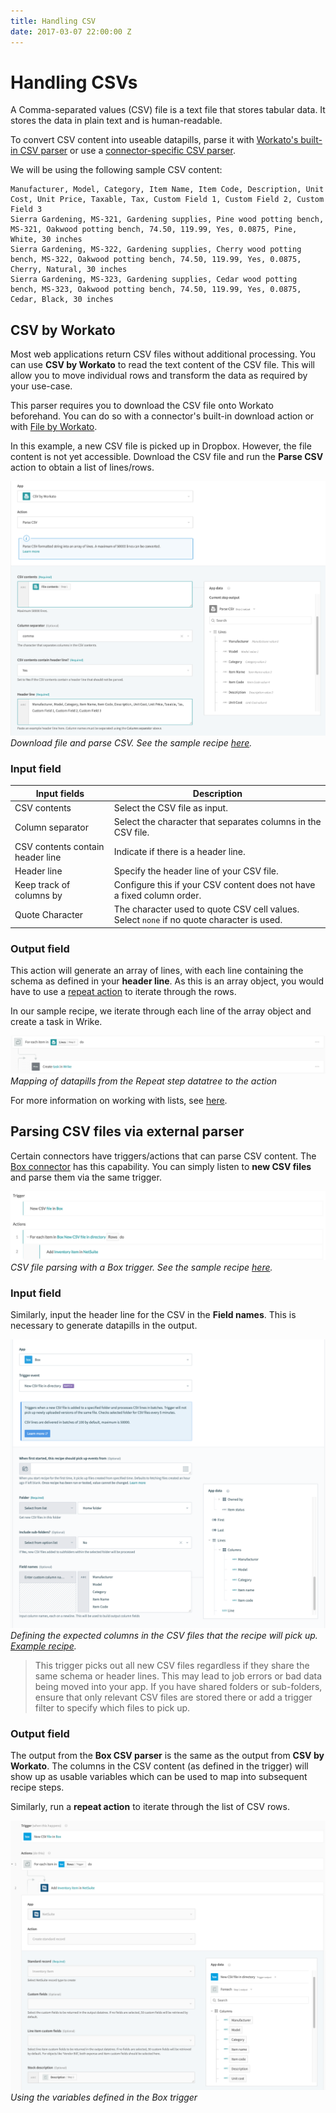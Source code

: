 ```yaml
---
title: Handling CSV
date: 2017-03-07 22:00:00 Z
---
```


# Handling CSVs
A Comma-separated values (CSV) file is a text file that stores tabular data. It stores the data in plain text and is human-readable.

To convert CSV content into useable datapills, parse it with [Workato's built-in CSV parser](#csv-by-workato) or use a [connector-specific CSV parser](#parsing-csv-files-via-external-parser).

We will be using the following sample CSV content:
```
Manufacturer, Model, Category, Item Name, Item Code, Description, Unit Cost, Unit Price, Taxable, Tax, Custom Field 1, Custom Field 2, Custom Field 3
Sierra Gardening, MS-321, Gardening supplies, Pine wood potting bench, MS-321, Oakwood potting bench, 74.50, 119.99, Yes, 0.0875, Pine, White, 30 inches
Sierra Gardening, MS-322, Gardening supplies, Cherry wood potting bench, MS-322, Oakwood potting bench, 74.50, 119.99, Yes, 0.0875, Cherry, Natural, 30 inches
Sierra Gardening, MS-323, Gardening supplies, Cedar wood potting bench, MS-323, Oakwood potting bench, 74.50, 119.99, Yes, 0.0875, Cedar, Black, 30 inches
```

## CSV by Workato
Most web applications return CSV files without additional processing. You can use **CSV by Workato** to read the text content of the CSV file. This will allow you to move individual rows and transform the data as required by your use-case.

This parser requires you to download the CSV file onto Workato beforehand. You can do so with a connector's built-in download action or with [File by Workato](/handling-files-and-attachments.md).

In this example, a new CSV file is picked up in Dropbox. However, the file content is not yet accessible. Download the CSV file and run the **Parse CSV** action to obtain a list of lines/rows.

![Download file and parse CSV](/assets/images/features/handling-csv-files/download-file-and-parse-csv.png)
*Download file and parse CSV. See the sample recipe [here](https://www.workato.com/recipes/492685).*

### Input field
| Input fields     | Description                                                  |
| ---------------- | ------------------------------------------------------------ |
| CSV contents     | Select the CSV file as input.                                |
| Column separator | Select the character that separates columns in the CSV file. |
| CSV contents contain header line | Indicate if there is a header line.          |
| Header line      | Specify the header line of your CSV file.                    |
| Keep track of columns by | Configure this if your CSV content does not have a fixed column order. |
| Quote Character  | The character used to quote CSV cell values. Select `none` if no quote character is used. |

### Output field
This action will generate an array of lines, with each line containing the schema as defined in your **header line**. As this is an array object, you would have to use a [repeat action](/recipes/steps.md#repeat-step) to iterate through the rows.

In our sample recipe, we iterate through each line of the array object and create a task in Wrike.

![Mapping of datapills from the Repeat step datatree to the action](/assets/images/features/handling-csv-files/parse-csv-mapping.png)
*Mapping of datapills from the Repeat step datatree to the action*

For more information on working with lists, see [here](/features/list-management.md).

## Parsing CSV files via external parser
Certain connectors have triggers/actions that can parse CSV content. The [Box connector](/connectors/box.md) has this capability. You can simply listen to **new CSV files** and parse them via the same trigger.

![CSV file parsing in Box trigger](/assets/images/features/handling-csv-files/csv-file-parsing-recipe.png)
*CSV file parsing with a Box trigger. See the sample recipe [here](https://www.workato.com/recipes/485023).*

### Input field
Similarly, input the header line for the CSV in the **Field names**. This is necessary to generate datapills in the output.

![Define expected columns in CSV](/assets/images/features/handling-csv-files/define-expected-csv-columns.png)
*Defining the expected columns in the CSV files that the recipe will pick up. [Example recipe](https://www.workato.com/recipes/485023).*

> This trigger picks out all new CSV files regardless if they share the same schema or header lines. This may lead to job errors or bad data being moved into your app. If you have shared folders or sub-folders, ensure that only relevant CSV files are stored there or add a trigger filter to specify which files to pick up.

### Output field
The output from the **Box CSV parser** is the same as the output from **CSV by Workato**. The columns in the CSV content (as defined in the trigger) will show up as usable variables which can be used to map into subsequent recipe steps.

Similarly, run a **repeat action** to iterate through the list of CSV rows.

![Using the variables defined in the Box trigger](/assets/images/features/handling-csv-files/use-defined-csv-variables.png)
*Using the variables defined in the Box trigger*

